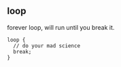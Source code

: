 ## loop

forever loop, will run until you break it.

```
loop {
  // do your mad science
  break;
}
```
